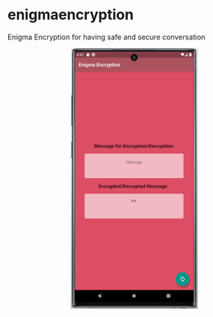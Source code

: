 # enigmaencryption

Enigma Encryption for having safe and secure conversation

<p align="center">
  <img src="https://raw.githubusercontent.com/RishabhSinha07/Enigma_Flutter/master/Design/Enc.PNG" width="50%" title="Page Models" alt="Example of pages1">
</p>
